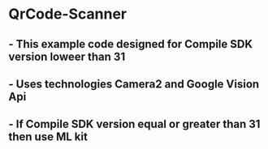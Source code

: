 # QrCode-Scanner
## - This  example  code  designed  for  Compile  SDK  version  loweer  than  31
## - Uses  technologies  Camera2  and  Google  Vision  Api
## - If  Compile  SDK  version  equal  or  greater  than  31  then  use  ML kit
